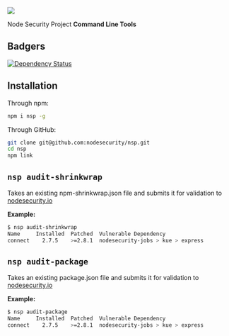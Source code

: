![](https://nodesecurity.io/img/nodesecurity.png)

Node Security Project **Command Line Tools**

## Badgers
[![Dependency Status](https://david-dm.org/nodesecurity/nsp.png)](https://david-dm.org/nodesecurity/nsp)

## Installation

Through npm:
```bash
npm i nsp -g
```

Through GitHub:
```bash
git clone git@github.com:nodesecurity/nsp.git
cd nsp
npm link
```


## `nsp audit-shrinkwrap`
Takes an existing npm-shrinkwrap.json file and submits it for validation to [nodesecurity.io](https://nodesecurity.io/)

**Example:**

```bash
$ nsp audit-shrinkwrap
Name     Installed  Patched  Vulnerable Dependency
connect    2.7.5    >=2.8.1  nodesecurity-jobs > kue > express
```

## `nsp audit-package`
Takes an existing package.json file and submits it for validation to [nodesecurity.io](https://nodesecurity.io/)

**Example:**

```bash
$ nsp audit-package
Name     Installed  Patched  Vulnerable Dependency
connect    2.7.5    >=2.8.1  nodesecurity-jobs > kue > express
```
